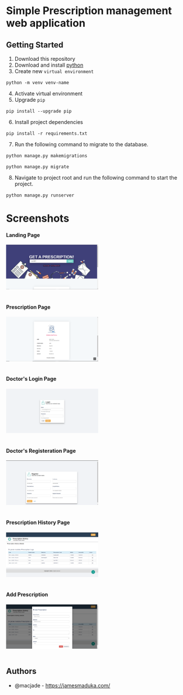 # Simple Prescription management web application

## Getting Started

1. Download this repository
2. Download and install [python](https://www.python.org/downloads/release/python-3711/)
3. Create new `virtual environment`
   
  ```terminal
  python -m venv venv-name
  ```
4. Activate virtual environment
5. Upgrade `pip`
   
  ```terminal
  pip install --upgrade pip
  ```
6. Install project dependencies
  ```terminal
  pip install -r requirements.txt
  ```
7. Run the following command to migrate to the database.
  ```terminal
  python manage.py makemigrations
  ```
  ```terminal
  python manage.py migrate
  ```

8. Navigate to project root and run the following command to start the project.
  ```terminal
  python manage.py runserver
  ```

# Screenshots

#### Landing Page
<div class="row  justify-content-center">
  <img class="img-fluid text-center" src = "https://github.com/macjade/pms/blob/master/images/landing.PNG" width="50%" height="50%">
</div>
<br>

#### Prescription Page
<div class="row  justify-content-center">
  <img class="img-fluid text-center" src = "https://github.com/macjade/pms/blob/master/images/prescription.PNG" width="50%" height="50%">
</div>
<br>

#### Doctor's Login Page
<div class="row  justify-content-center">
  <img class="img-fluid text-center" src = "https://github.com/macjade/pms/blob/master/images/doctor-login.PNG" width="50%" height="50%">
</div>
<br>

#### Doctor's Registeration Page
<div class="row  justify-content-center">
  <img class="img-fluid text-center" src = "https://github.com/macjade/pms/blob/master/images/doctor-register.PNG" width="50%" height="50%">
</div>
<br>

#### Prescription History Page
<div class="row  justify-content-center">
  <img class="img-fluid text-center" src = "https://github.com/macjade/pms/blob/master/images/prescription-history.PNG" width="50%" height="50%">
</div>
<br>

#### Add Prescription
<div class="row  justify-content-center">
  <img class="img-fluid text-center" src = "https://github.com/macjade/pms/blob/master/images/addrx.PNG" width="50%" height="50%">
</div>
<br>

## Authors

* @macjade - https://jamesmaduka.com/